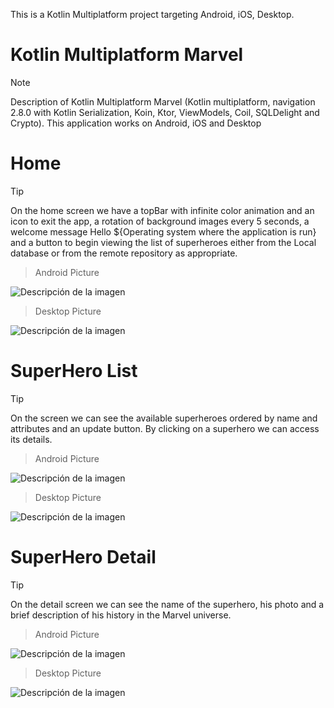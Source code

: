 This is a Kotlin Multiplatform project targeting Android, iOS, Desktop.

#  Kotlin Multiplatform Marvel
> [!NOTE]
> Description of Kotlin Multiplatform Marvel (Kotlin multiplatform, navigation 2.8.0 with Kotlin Serialization, Koin, Ktor, ViewModels, Coil, SQLDelight and Crypto).
This application works on Android, iOS and Desktop
# Home 

> [!TIP]
> On the home screen we have a topBar with infinite color animation and an icon to exit the app, a rotation of background images every 5 seconds, a welcome message Hello ${Operating system where the application is run} and a button to begin viewing the list of superheroes either from the Local database or from the remote repository as appropriate.

> Android Picture
> 
![Descripción de la imagen](https://drive.usercontent.google.com/download?id=1UMZW0WgA5zZ3x-5tZJORnoa4Ujn_e9R9)

> Desktop Picture
> 
![Descripción de la imagen]( https://drive.usercontent.google.com/download?id=1NbCDULCWyw299WBGw8YVKorzyKHmXMlT)

# SuperHero List 

> [!TIP]
> On the screen we can see the available superheroes ordered by name and attributes and an update button. By clicking on a superhero we can access its details.

> Android Picture
> 
![Descripción de la imagen]( https://drive.usercontent.google.com/download?id=1ES0BQ698Rkz0Tb749p1FxSVtCg28-svq)


> Desktop Picture
> 
![Descripción de la imagen]( https://drive.usercontent.google.com/download?id=1KjWgdK2Zl8iZBiZTjNgjHahESbjI5ZDY)

# SuperHero Detail

> [!TIP]
> On the detail screen we can see the name of the superhero, his photo and a brief description of his history in the Marvel universe.

> Android Picture
> 
![Descripción de la imagen](https://drive.usercontent.google.com/download?id=1LY6MJjs-nDoWmuOVsWFfupiIjYgZITil)

> Desktop Picture
> 
![Descripción de la imagen]( https://drive.usercontent.google.com/download?id=1HloiNN5Rqh1tuKlS11A78ZvUUpZIBVuR)

